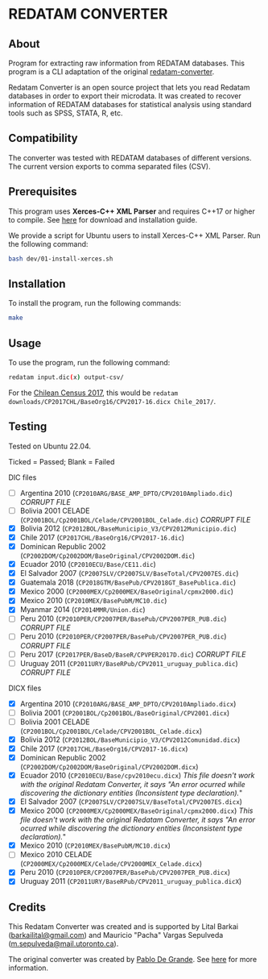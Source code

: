 # REDATAM CONVERTER

## About

Program for extracting raw information from REDATAM databases.
This program is a CLI adaptation of the original [redatam-converter](https://github.com/discontinuos/redatam-converter).

Redatam Converter is an open source project that lets you read Redatam databases in order to export their microdata. It was created to recover information of REDATAM databases for statistical analysis using standard tools such as SPSS, STATA, R, etc.

## Compatibility

The converter was tested with REDATAM databases of different versions.
The current version exports to comma separated files (CSV).

## Prerequisites

This program uses **Xerces-C++ XML Parser** and requires C++17 or higher to compile.
See [here](https://xerces.apache.org/xerces-c/) for download and installation guide.

We provide a script for Ubuntu users to install Xerces-C++ XML Parser. Run the following command:

```bash
bash dev/01-install-xerces.sh
```

## Installation

To install the program, run the following commands:

```bash
make
```

## Usage

To use the program, run the following command:

```bash
redatam input.dic(x) output-csv/
```

For the [Chilean Census 2017](https://redatam.org/cdr/descargas/censos/poblacion/CP2017CHL.zip), this would be `redatam downloads/CP2017CHL/BaseOrg16/CPV2017-16.dicx Chile_2017/`.

## Testing

Tested on Ubuntu 22.04.

Ticked = Passed; Blank = Failed

DIC files

- [ ] Argentina 2010 (`CP2010ARG/BASE_AMP_DPTO/CPV2010Ampliado.dic`) *CORRUPT FILE*
- [ ] Bolivia 2001 CELADE (`CP2001BOL/Cp2001BOL/Celade/CPV2001BOL_Celade.dic`) *CORRUPT FILE*
- [x] Bolivia 2012 (`CP2012BOL/BaseMunicipio_V3/CPV2012Municipio.dic`)
- [x] Chile 2017 (`CP2017CHL/BaseOrg16/CPV2017-16.dic`)
- [x] Dominican Republic 2002 (`CP2002DOM/Cp2002DOM/BaseOriginal/CPV2002DOM.dic`)
- [x] Ecuador 2010 (`CP2010ECU/Base/CE11.dic`)
- [x] El Salvador 2007 (`CP2007SLV/CP2007SLV/BaseTotal/CPV2007ES.dic`)
- [x] Guatemala 2018 (`CP2018GTM/BasePub/CPV2018GT_BasePublica.dic`)
- [x] Mexico 2000 (`CP2000MEX/Cp2000MEX/BaseOriginal/cpmx2000.dic`)
- [x] Mexico 2010 (`CP2010MEX/BasePubM/MC10.dic`)
- [x] Myanmar 2014 (`CP2014MMR/Union.dic`)
- [ ] Peru 2010 (`CP2010PER/CP2007PER/BasePub/CPV2007PER_PUB.dic`) *CORRUPT FILE*
- [ ] Peru 2010 (`CP2010PER/CP2007PER/BasePub/CPV2007PER_PUB.dic`) *CORRUPT FILE*
- [ ] Peru 2017 (`CP2017PER/BaseD/BaseR/CPVPER2017D.dic`) *CORRUPT FILE*
- [ ] Uruguay 2011 (`CP2011URY/BaseRPub/CPV2011_uruguay_publica.dic`) *CORRUPT FILE*

DICX files

- [x] Argentina 2010 (`CP2010ARG/BASE_AMP_DPTO/CPV2010Ampliado.dicx`)
- [ ] Bolivia 2001 (`CP2001BOL/Cp2001BOL/BaseOriginal/CPV2001.dicx`)
- [ ] Bolivia 2001 CELADE (`CP2001BOL/Cp2001BOL/Celade/CPV2001BOL_Celade.dicx`)
- [x] Bolivia 2012 (`CP2012BOL/BaseMunicipio_V3/CPV2012Comunidad.dicx`)
- [x] Chile 2017 (`CP2017CHL/BaseOrg16/CPV2017-16.dicx`)
- [x] Dominican Republic 2002 (`CP2002DOM/Cp2002DOM/BaseOriginal/CPV2002DOM.dicx`) 
- [x] Ecuador 2010 (`CP2010ECU/Base/cpv2010ecu.dicx`) *This file doesn't work with the original Redatam Converter, it says "An error ocurred while discovering the dictionary entities (Inconsistent type declaration).*"
- [x] El Salvador 2007 (`CP2007SLV/CP2007SLV/BaseTotal/CPV2007ES.dicx`)
- [x] Mexico 2000 (`CP2000MEX/Cp2000MEX/BaseOriginal/cpmx2000.dicx`) *This file doesn't work with the original Redatam Converter, it says "An error ocurred while discovering the dictionary entities (Inconsistent type declaration).*"
- [x] Mexico 2010 (`CP2010MEX/BasePubM/MC10.dicx`)
- [ ] Mexico 2010 CELADE (`CP2000MEX/Cp2000MEX/Celade/CPV2000MEX_Celade.dicx`)
- [x] Peru 2010 (`CP2010PER/CP2007PER/BasePub/CPV2007PER_PUB.dicx`)
- [x] Uruguay 2011 (`CP2011URY/BaseRPub/CPV2011_uruguay_publica.dicX`)

## Credits

This Redatam Converter was created and is supported by Lital Barkai (barkailital@gmail.com) and Mauricio "Pacha" Vargas Sepulveda (m.sepulveda@mail.utoronto.ca).

The original converter was created by [Pablo De Grande](https://github.com/discontinuos). See [here](https://www.scielo.org.mx/scielo.php?script=sci_arttext&pid=S0186-72102016000300811) for more information.
